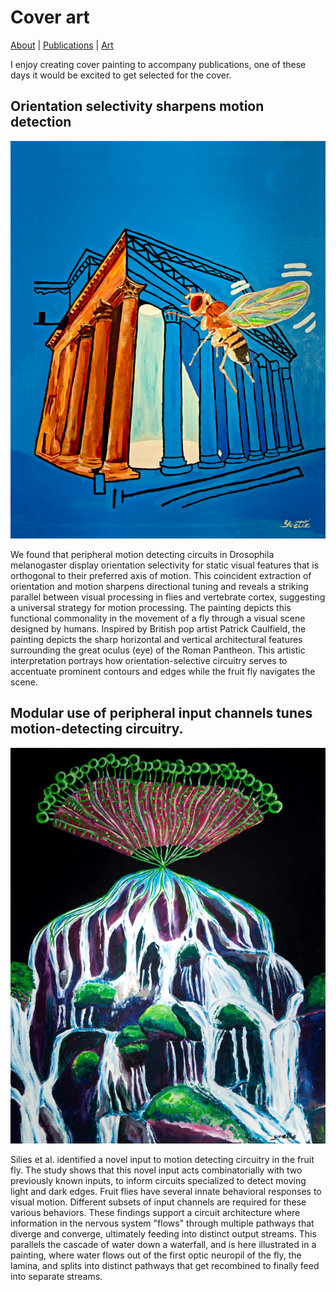 # Cover art
[About](https://evettita.github.io) | [Publications](https://evettita.github.io/publications) | [Art](https://evettita.github.io/coverart)

I enjoy creating cover painting to accompany publications, one of these days it would be excited to get selected for the cover.

## Orientation selectivity sharpens motion detection 
![Cover submission](T4T5CoverPainting_800x634p.jpg "Orientation Selectivity cover art")

We found that peripheral motion detecting circuits in Drosophila melanogaster display orientation selectivity for static visual features that is orthogonal to their preferred axis of motion. This coincident extraction of orientation and motion sharpens directional tuning and reveals a striking parallel between visual processing in flies and vertebrate cortex, suggesting a universal strategy for motion processing.  The painting depicts this functional commonality in the movement of a fly through a visual scene designed by humans. Inspired by British pop artist Patrick Caulfield, the painting depicts the sharp horizontal and vertical architectural features surrounding the great oculus (eye) of the Roman Pantheon.  This artistic interpretation portrays how orientation-selective circuitry serves to accentuate prominent contours and edges while the fruit fly navigates the scene. 

## Modular use of peripheral input channels tunes motion-detecting circuitry.
![Cover submission](LaminaNeuronPainting_800x632.jpg "Lamina neuron painting ")

Silies et al. identified a novel input to motion detecting circuitry
in the fruit fly. The study shows that this novel input acts combinatorially with two
previously known inputs, to inform circuits specialized to detect moving light and dark
edges. Fruit flies have several innate behavioral responses to visual motion. Different
subsets of input channels are required for these various behaviors. These findings
support a circuit architecture where information in the nervous system "flows" through
multiple pathways that diverge and converge, ultimately feeding into distinct output
streams. This parallels the cascade of water down a waterfall, and is here illustrated in a
painting, where water flows out of the first optic neuropil of the fly, the lamina, and splits
into distinct pathways that get recombined to finally feed into separate streams.

